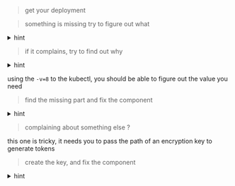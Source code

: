 > get your deployment

> something is missing try to figure out what

<details>
  <summary>hint</summary> 
    kube-api is just the gate, kube-controller-manager is the brain that does all the job

    start kube-controller-manager
</details>

> if it complains, try to find out why 

<details>
  <summary>hint</summary> 
  it complains it doesn't find the "master", it's the kube-api-server endpoint
</details>

using the `-v=8` to the kubectl, you should be able to figure out the value you need

> find the missing part and fix the component

<details>
  <summary>hint</summary> 

  it should be `kube-controller-manager --master=http://localhost:8080`

</details>

> complaining about something else ? 

this one is tricky, it needs you to pass the path of an encryption key to generate tokens

> create the key, and fix the component

<details>
  <summary>hint</summary> 

  ```
  ssh-keygen -t ecdsa -m pem -f ./kcm
  kube-controller-manager --master=http://localhost:8080 --service-account-private-key-file=<path_to_private_key>
  ```

</details>